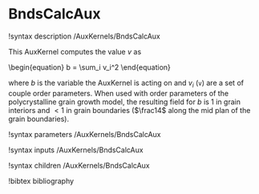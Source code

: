 # BndsCalcAux

!syntax description /AuxKernels/BndsCalcAux

This AuxKernel computes the value $v$ as

\begin{equation}
b = \sum_i v_i^2
\end{equation}

where $b$ is the variable the AuxKernel is acting on and $v_i$ (`v`) are a set
of couple order parameters. When used with order parameters of the
polycrystalline grain growth model, the resulting field for $b$ is $1$ in grain
interiors and $<1$ in grain boundaries ($\frac14$ along the mid plan of the
grain boundaries).

!syntax parameters /AuxKernels/BndsCalcAux

!syntax inputs /AuxKernels/BndsCalcAux

!syntax children /AuxKernels/BndsCalcAux

!bibtex bibliography
